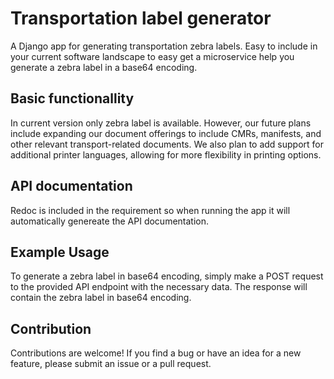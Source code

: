 # Transportation label generator #
A Django app for generating transportation zebra labels. Easy to include in your current software landscape to easy get a microservice help you generate a zebra label in a base64 encoding. 

## Basic functionallity ##
In current version only zebra label is available. However, our future plans include expanding our document offerings to include CMRs, manifests, and other relevant transport-related documents. We also plan to add support for additional printer languages, allowing for more flexibility in printing options.

## API documentation
Redoc is included in the requirement so when running the app it will automatically genereate the API documentation.

## Example Usage
To generate a zebra label in base64 encoding, simply make a POST request to the provided API endpoint with the necessary data. The response will contain the zebra label in base64 encoding.

## Contribution
Contributions are welcome! If you find a bug or have an idea for a new feature, please submit an issue or a pull request.
